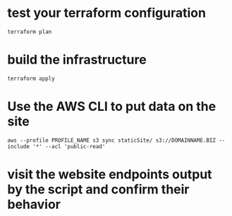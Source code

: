 # test your terraform configuration
`terraform plan`

# build the infrastructure
`terraform apply`

# Use the AWS CLI to put data on the site
`aws --profile PROFILE_NAME s3 sync staticSite/ s3://DOMAINNAME.BIZ --include '*' --acl 'public-read'`

# visit the website endpoints output by the script and confirm their behavior